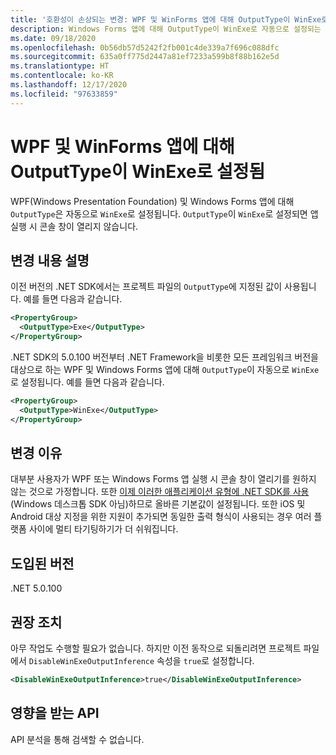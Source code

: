 ```yaml
---
title: '호환성이 손상되는 변경: WPF 및 WinForms 앱에 대해 OutputType이 WinExe로 설정됨'
description: Windows Forms 앱에 대해 OutputType이 WinExe로 자동으로 설정되는 .NET SDK 5.0.100의 호환성이 손상되는 변경에 대해 알아봅니다.
ms.date: 09/18/2020
ms.openlocfilehash: 0b56db57d5242f2fb001c4de339a7f696c088dfc
ms.sourcegitcommit: 635a0ff775d2447a81ef7233a599b8f88b162e5d
ms.translationtype: HT
ms.contentlocale: ko-KR
ms.lasthandoff: 12/17/2020
ms.locfileid: "97633859"
---
```

# <a name="outputtype-set-to-winexe-for-wpf-and-winforms-apps"></a>WPF 및 WinForms 앱에 대해 OutputType이 WinExe로 설정됨

WPF(Windows Presentation Foundation) 및 Windows Forms 앱에 대해 `OutputType`은 자동으로 `WinExe`로 설정됩니다. `OutputType`이 `WinExe`로 설정되면 앱 실행 시 콘솔 창이 열리지 않습니다.

## <a name="change-description"></a>변경 내용 설명

이전 버전의 .NET SDK에서는 프로젝트 파일의 `OutputType`에 지정된 값이 사용됩니다. 예를 들면 다음과 같습니다.

```xml
<PropertyGroup>
  <OutputType>Exe</OutputType>
</PropertyGroup>
```

.NET SDK의 5.0.100 버전부터 .NET Framework을 비롯한 모든 프레임워크 버전을 대상으로 하는 WPF 및 Windows Forms 앱에 대해 `OutputType`이 자동으로 `WinExe`로 설정됩니다. 예를 들면 다음과 같습니다.

```xml
<PropertyGroup>
  <OutputType>WinExe</OutputType>
</PropertyGroup>
```

## <a name="reason-for-change"></a>변경 이유

대부분 사용자가 WPF 또는 Windows Forms 앱 실행 시 콘솔 창이 열리기를 원하지 않는 것으로 가정합니다. 또한 [이제 이러한 애플리케이션 유형에 .NET SDK를 사용](sdk-and-target-framework-change.md)(Windows 데스크톱 SDK 아님)하므로 올바른 기본값이 설정됩니다. 또한 iOS 및 Android 대상 지정을 위한 지원이 추가되면 동일한 출력 형식이 사용되는 경우 여러 플랫폼 사이에 멀티 타기팅하기가 더 쉬워집니다.

## <a name="version-introduced"></a>도입된 버전

.NET 5.0.100

## <a name="recommended-action"></a>권장 조치

아무 작업도 수행할 필요가 없습니다. 하지만 이전 동작으로 되돌리려면 프로젝트 파일에서 `DisableWinExeOutputInference` 속성을 `true`로 설정합니다.

```xml
<DisableWinExeOutputInference>true</DisableWinExeOutputInference>
```

## <a name="affected-apis"></a>영향을 받는 API

API 분석을 통해 검색할 수 없습니다.

<!--

### Affected APIs

Not detectable via API analysis.

### Category

- Windows Forms
- Windows Presentation Framework (WPF)

-->
